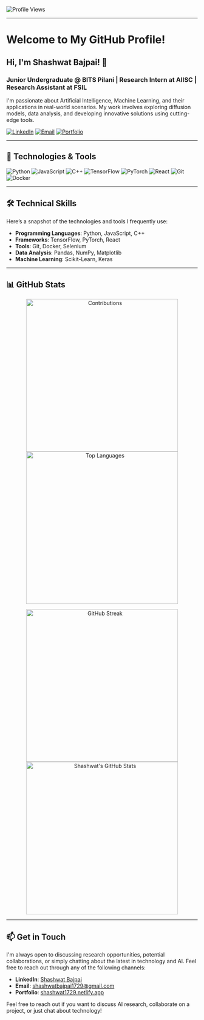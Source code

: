 ![Profile Views](https://komarev.com/ghpvc/?username=Shashwat1729&color=brightgreen) 

---

# Welcome to My GitHub Profile!

## Hi, I'm Shashwat Bajpai! 👋

### Junior Undergraduate @ BITS Pilani | Research Intern at AIISC | Research Assistant at FSIL

I'm passionate about Artificial Intelligence, Machine Learning, and their applications in real-world scenarios. My work involves exploring diffusion models, data analysis, and developing innovative solutions using cutting-edge tools.

[![LinkedIn](https://img.shields.io/badge/LinkedIn-0A66C2?style=for-the-badge&logo=linkedin&logoColor=white)](https://www.linkedin.com/in/sbajpai1729/)
[![Email](https://img.shields.io/badge/Email-EA4335?style=for-the-badge&logo=gmail&logoColor=white)](mailto:shashwatbajpai1729@gmail.com)
[![Portfolio](https://img.shields.io/badge/Portfolio-4285F4?style=for-the-badge&logo=google-chrome&logoColor=white)](https://shashwat1729.netlify.app/)

---

## 🔧 Technologies & Tools

![Python](https://img.shields.io/badge/Python-3776AB?style=for-the-badge&logo=python&logoColor=white)
![JavaScript](https://img.shields.io/badge/JavaScript-F7DF1E?style=for-the-badge&logo=javascript&logoColor=black)
![C++](https://img.shields.io/badge/C++-00599C?style=for-the-badge&logo=cplusplus&logoColor=white)
![TensorFlow](https://img.shields.io/badge/TensorFlow-FF6F00?style=for-the-badge&logo=tensorflow&logoColor=white)
![PyTorch](https://img.shields.io/badge/PyTorch-EE4C2C?style=for-the-badge&logo=pytorch&logoColor=white)
![React](https://img.shields.io/badge/React-20232A?style=for-the-badge&logo=react&logoColor=61DAFB)
![Git](https://img.shields.io/badge/Git-F05032?style=for-the-badge&logo=git&logoColor=white)
![Docker](https://img.shields.io/badge/Docker-2496ED?style=for-the-badge&logo=docker&logoColor=white)

---


## 🛠️ Technical Skills

Here’s a snapshot of the technologies and tools I frequently use:

- **Programming Languages**: Python, JavaScript, C++
- **Frameworks**: TensorFlow, PyTorch, React
- **Tools**: Git, Docker, Selenium
- **Data Analysis**: Pandas, NumPy, Matplotlib
- **Machine Learning**: Scikit-Learn, Keras

---

## 📊 GitHub Stats

<p align="center">
  <img src="https://github-contribution-stats.vercel.app/api/?username=Shashwat1729" alt="Contributions" width="400"/>
  
  <img src="https://github-readme-stats.vercel.app/api/top-langs/?username=Shashwat1729&layout=compact&theme=radical&langs_count=8" alt="Top Languages" width="400"/>
</p>

<p align="center">
  <img src="https://streak-stats.demolab.com/?user=Shashwat1729&theme=radical" alt="GitHub Streak" width="400"/>
  <img src="https://github-readme-stats.vercel.app/api?username=Shashwat1729&show_icons=true&theme=radical&count_private=true" alt="Shashwat's GitHub Stats" width="400"/>
</p>

---

## 📫 Get in Touch

I'm always open to discussing research opportunities, potential collaborations, or simply chatting about the latest in technology and AI. Feel free to reach out through any of the following channels:

- **LinkedIn**: [Shashwat Bajpai](https://www.linkedin.com/in/sbajpai1729/)
- **Email**: [shashwatbajpai1729@gmail.com](mailto:shashwatbajpai1729@gmail.com)
- **Portfolio**: [shashwat1729.netlify.app](https://shashwat1729.netlify.app/)

Feel free to reach out if you want to discuss AI research, collaborate on a project, or just chat about technology!
